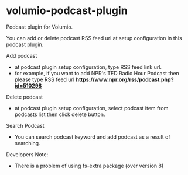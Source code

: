 # volumio-podcast-plugin
Podcast plugin for Volumio.

You can add or delete podcast RSS feed url at setup configuration in this podcast plugin.

Add podcast
  - at podcast plugin setup configuration, type RSS feed link url.
  - for example, if you want to add NPR's TED Radio Hour Podcast then 
    please type RSS feed url **https://www.npr.org/rss/podcast.php?id=510298**
    
Delete podcast
  - at podcast plugin setup configuration, select podcast item from podcasts list then
    click delete button.
    
Search Podcast
  - You can search podcast keyword and add podcast as a result of searching.
  
Developers Note:
  - There is a problem of using fs-extra package (over version 8)  
